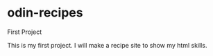 # odin-recipes
First Project

This is my first project. I will make a recipe site to show my html skills.